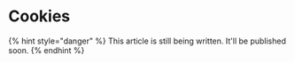 # Cookies

{% hint style="danger" %}
This article is still being written. It'll be published soon.
{% endhint %}
